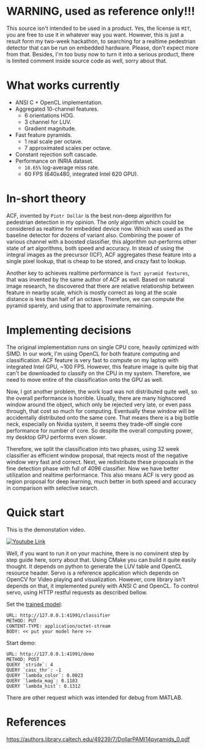 # WARNING, used as reference only!!!

This source isn't intended to be used in a product. Yes, the license is `MIT`, you are
free to use it in whatever way you want. However, this is just a result form my
two-week hackathon, to searching for a realtime pedestrian detector that can be
run on embedded hardware. Please, don't expect more from that. Besides,  I'm too
busy now to turn it into a serious product, there is limited comment inside source
code as well, sorry about that.

# What works currently

- ANSI C + OpenCL implementation.
- Aggregated 10-channel features.
    - 6 orientations HOG.
    - 3 channel for LUV.
    - Gradient magnitude.
- Fast feature pyramids.
    - 1 real scale per octave.
    - 7 approximated scales per octave.
- Constant rejection soft cascade.
- Performance on INRIA dataset.
    - `18.65%` log-average miss rate.
    - 60 FPS (640x480, integrated Intel 620 GPU).

# In-short theory

ACF, invented by `Piotr Dollár` is the best non-deep algorithm for pedestrian
detection in my opinion. The only algorithm which could be considered as realtime for
embedded device now. Which was used as the baseline detector for dozens of variant
also. Combining the power of various channel with a boosted classifier, this algorithm
out-performs other state of art algorithms, both speed and accuracy. In stead of using
the integral images as the precursor (ICF), ACF aggregates these feature into a single
pixel lookup, that is cheap to be stored, and crazy fast to lookup.

Another key to achieves realtime performance is `fast pyramid features`, that
was invented by the same author of ACF as well. Based on natural image research, he
discovered that there are relative relationship between feature in nearby scale, which
is mostly correct as long at the scale distance is less than half of an octave. Therefore,
we can compute the pyramid sparely, and using that to approximate remaining.

# Implementing decisions

The original implementation runs on single CPU core, heavily optimized with SIMD. In
our work, I'm using OpenCL for both feature computing and classification. ACF feature
is very fast to compute on my laptop with integrated Intel GPU, ~100 FPS. However, this
feature image is quite big that can't be downloaded to classify on the CPU in my system.
Therefore, we need to move entire of the classification onto the GPU as well.

Now, I got another problem, the work load was not distributed quite well, so the overall
performance is horrible. Usually, there are many highscored window around the object,
which only be rejected very late, or even pass through, that cost so much for computing.
Eventually these window will be accidentally distributed onto the same core. That means
there is a big bottle neck, especially on Nvidia system, it seems they trade-off single core
performance for number of core. So despite the overall computing power, my desktop
GPU performs even slower.

Therefore, we split the classification into two phases, using 32 week classifier as efficient
window proposal, that rejects most of the negative window very fast and correct. Next,
we redistribute these proposals in the fine detection phase with full of 4096 classifier. Now
we have better utilization and realtime performance. This also means ACF is very good as
region proposal for deep learning, much better in both speed and accuracy in comparison
with selective search.

# Quick start

This is the demonstation video.

[![Youtube Link](https://img.youtube.com/vi/DNJVN_bm9BM/0.jpg)](https://www.youtube.com/watch?v=https://img.youtube.com/vi/DNJVN_bm9BM/0.jpg)

Well, if you want to run it on your machine, there is no convinent step by step guide here,
sorry about that. Using CMake you can build it quite easily thought. It depends on python
to generate the LUV table and OpenCL resource header. Servo is a reference application
which depends on OpenCV for Video playing and visualization. However, core library isn't
depends on that, it implemented purely with ANSI C and OpenCL. To control servo, using
HTTP restful requests as described bellow.

Set the [trained model](https://raw.githubusercontent.com/yakiro-nvg/yapd/master/clf.bin):
```
URL: http://127.0.0.1:41991/classifier
METHOD: PUT
CONTENT-TYPE: application/octet-stream
BODY: << put your model here >>
```

Start demo:
```
URL: http://127.0.0.1:41991/demo
METHOD: POST
QUERY `stride`: 4
QUERY `casc_thr`: -1
QUERY `lambda_color`: 0.0023
QUERY `lambda_mag`: 0.1183
QUERY `lambda_hist`: 0.1312
```

There are other request which was intended for debug from MATLAB.

# References

https://authors.library.caltech.edu/49239/7/DollarPAMI14pyramids_0.pdf